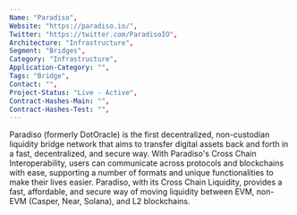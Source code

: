 ```yaml
---
Name: "Paradiso",
Website: "https://paradiso.io/",
Twitter: "https://twitter.com/ParadisoIO",
Architecture: "Infrastructure",
Segment: "Bridges",
Category: "Infrastructure",
Application-Category: "",
Tags: "Bridge",
Contact: "",
Project-Status: "Live - Active",
Contract-Hashes-Main: "",
Contract-Hashes-Test: "",
---
```

<!--lang:en--> 
Paradiso (formerly DotOracle) is the first decentralized, non-custodian liquidity bridge network that aims to transfer digital assets back and forth in a fast, decentralized, and secure way. 
With Paradiso's Cross Chain Interoperability, users can communicate across protocols and blockchains with ease, supporting a number of formats and unique functionalities to make their lives easier. 
Paradiso, with its Cross Chain Liquidity, provides a fast, affordable, and secure way of moving liquidity between EVM, non-EVM (Casper, Near, Solana), and L2 blockchains.
<!--lang:es--] 
Paradiso (anteriormente DotOracle) es la primera red de puente de liquidez descentralizada y sin custodia que tiene como objetivo transferir activos digitales de un lado a otro de manera rápida, descentralizada y segura. 
Con la Interoperabilidad entre Cadenas de Paradiso, los usuarios pueden comunicarse a través de protocolos y blockchains con facilidad, soportando una serie de formatos y funcionalidades únicas para hacer sus vidas más fáciles. 
Paradiso, con su Liquidez entre Cadenas, proporciona una manera rápida, asequible y segura de mover liquidez entre EVM, no-EVM (Casper, Near, Solana) y blockchains L2.
<!--lang:de--] 
Paradiso (ehemals DotOracle) ist das erste dezentrale, nicht-kustodiale Liquiditätsbrückennetzwerk, das darauf abzielt, digitale Assets schnell, dezentral und sicher hin und her zu transferieren. 
Mit der Cross-Chain-Interoperabilität von Paradiso können Benutzer problemlos über Protokolle und Blockchains kommunizieren, wobei eine Vielzahl von Formaten und einzigartigen Funktionalitäten unterstützt werden, um ihr Leben zu erleichtern. 
Paradiso bietet mit seiner Cross-Chain-Liquidität eine schnelle, erschwingliche und sichere Möglichkeit, Liquidität zwischen EVM, Nicht-EVM (Casper, Near, Solana) und L2-Blockchains zu bewegen.
<!--lang:fr--] 
Paradiso (anciennement DotOracle) est le premier réseau de pont de liquidité décentralisé et non dépositaire qui vise à transférer des actifs numériques de manière rapide, décentralisée et sécurisée. 
Avec l'Interopérabilité Cross-Chain de Paradiso, les utilisateurs peuvent communiquer facilement à travers les protocoles et blockchains, en prenant en charge plusieurs formats et fonctionnalités uniques pour faciliter leur vie. 
Paradiso, avec sa Liquidité Cross-Chain, offre un moyen rapide, abordable et sécurisé de déplacer des liquidités entre EVM, non-EVM (Casper, Near, Solana) et les blockchains L2.
<!--lang:pl--] 
Paradiso (dawniej DotOracle) to pierwsza zdecentralizowana, niepowiernicza sieć mostów płynności, która ma na celu szybkie, zdecentralizowane i bezpieczne przesyłanie zasobów cyfrowych tam i z powrotem. 
Dzięki Interoperacyjności Cross-Chain Paradiso użytkownicy mogą łatwo komunikować się między protokołami i blockchainami, wspierając szereg formatów i unikalnych funkcji, aby ułatwić sobie życie. 
Paradiso, dzięki swojej Płynności Cross-Chain, zapewnia szybki, przystępny i bezpieczny sposób przenoszenia płynności między EVM, non-EVM (Casper, Near, Solana) i blockchainami L2.i bezpieczny sposób.
<!--lang:uk--] 
Paradiso (раніше DotOracle) — це перша децентралізована мережа мостів ліквідності без зберігання, яка має на меті швидко, децентралізовано та безпечно передавати цифрові активи туди й назад. 
Завдяки Крос-ланцюговій Інтероперабельності Paradiso користувачі можуть легко спілкуватися між протоколами та блокчейнами, підтримуючи низку форматів та унікальних функціональних можливостей для полегшення їхнього життя. 
Paradiso з його Крос-ланцюговою Ліквідністю забезпечує швидкий, доступний і безпечний спосіб переміщення ліквідності між EVM, non-EVM (Casper, Near, Solana) і блокчейнами L2.
[!--lang:*-->  
